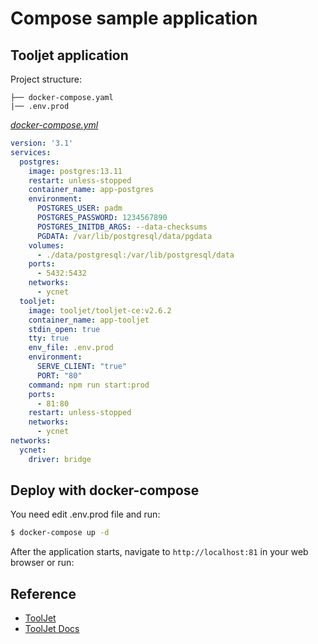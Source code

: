 # Compose sample application

## Tooljet application

Project structure:

```text
├── docker-compose.yaml
|── .env.prod
```

[_docker-compose.yml_](docker-compose.yml)

```yaml
version: '3.1'
services:
  postgres:
    image: postgres:13.11
    restart: unless-stopped
    container_name: app-postgres
    environment:
      POSTGRES_USER: padm
      POSTGRES_PASSWORD: 1234567890
      POSTGRES_INITDB_ARGS: --data-checksums
      PGDATA: /var/lib/postgresql/data/pgdata
    volumes:
      - ./data/postgresql:/var/lib/postgresql/data
    ports:
      - 5432:5432
    networks:
      - ycnet
  tooljet:
    image: tooljet/tooljet-ce:v2.6.2
    container_name: app-tooljet
    stdin_open: true
    tty: true
    env_file: .env.prod
    environment:
      SERVE_CLIENT: "true"
      PORT: "80"
    command: npm run start:prod
    ports:
      - 81:80
    restart: unless-stopped
    networks:
      - ycnet
networks:
  ycnet:
    driver: bridge
```

## Deploy with docker-compose

You need edit .env.prod file and run:

```bash
$ docker-compose up -d
```

After the application starts, navigate to `http://localhost:81` in your web browser or run:

## Reference

- [ToolJet](https://tooljet.com)
- [ToolJet Docs](https://docs.tooljet.com/docs/)

